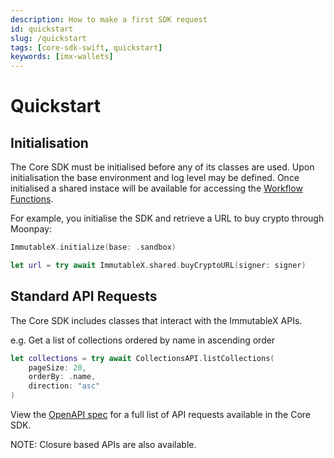 ```yaml
---
description: How to make a first SDK request
id: quickstart
slug: /quickstart
tags: [core-sdk-swift, quickstart]
keywords: [imx-wallets]
---
```


# Quickstart

## Initialisation

The Core SDK must be initialised before any of its classes are used. Upon initialisation the base environment and log level may be defined. Once initialised a shared instace will be available for accessing the [Workflow Functions](#workflow-functions).

For example, you initialise the SDK and retrieve a URL to buy crypto through Moonpay:

```swift
ImmutableX.initialize(base: .sandbox)

let url = try await ImmutableX.shared.buyCryptoURL(signer: signer)
```

## Standard API Requests

The Core SDK includes classes that interact with the ImmutableX APIs.

e.g. Get a list of collections ordered by name in ascending order

```swift
let collections = try await CollectionsAPI.listCollections(
    pageSize: 20,
    orderBy: .name,
    direction: "asc"
)
```

View the [OpenAPI spec](https://github.com/immutable/imx-core-sdk-swift/blob/main/openapi.json) for a full list of API requests available in the Core SDK.

NOTE: Closure based APIs are also available.
